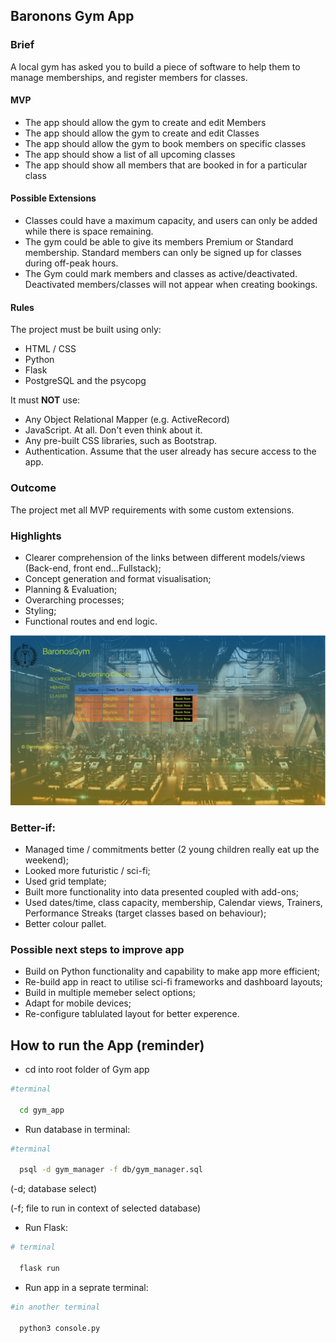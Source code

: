 
## Baronons Gym App

### Brief
A local gym has asked you to build a piece of software to help them to manage memberships, and register members for classes.

#### MVP

- The app should allow the gym to create and edit Members
- The app should allow the gym to create and edit Classes
- The app should allow the gym to book members on specific classes
- The app should show a list of all upcoming classes
- The app should show all members that are booked in for a particular class

#### Possible Extensions

- Classes could have a maximum capacity, and users can only be added while there is space remaining.
- The gym could be able to give its members Premium or Standard membership. Standard members can only be signed up for classes during off-peak hours.
- The Gym could mark members and classes as active/deactivated. Deactivated members/classes will not appear when creating bookings. 

#### Rules

The project must be built using only:

* HTML / CSS
* Python
* Flask
* PostgreSQL and the psycopg

It must **NOT** use:

* Any Object Relational Mapper (e.g. ActiveRecord)
* JavaScript. At all. Don't even think about it.
* Any pre-built CSS libraries, such as Bootstrap.
* Authentication. Assume that the user already has secure access to the app.

### Outcome

The project met all MVP requirements with some custom extensions.


### Highlights

- Clearer comprehension of the links between different models/views (Back-end, front end…Fullstack);
- Concept generation and format visualisation;
- Planning & Evaluation;
- Overarching processes;
- Styling;
- Functional routes and end logic.

![](./Washup/BaronosGym_screenshot.png)



### Better-if:

- Managed time / commitments better (2 young children really eat up the weekend);
- Looked more futuristic / sci-fi;
- Used grid template;
- Built more functionality into data presented coupled with add-ons;
- Used dates/time, class capacity, membership, Calendar views, Trainers, Performance Streaks (target classes based on behaviour);
- Better colour pallet.


### Possible next steps to improve app

- Build on Python functionality and capability to make app more efficient;
- Re-build app in react to utilise sci-fi frameworks and dashboard layouts;
- Build in multiple memeber select options;
- Adapt for mobile devices;
- Re-configure tablulated layout for better experence.


## How to run the App (reminder)

- cd into root folder of Gym app
```bash
#terminal

  cd gym_app
```


- Run database in terminal:

```bash
#terminal

  psql -d gym_manager -f db/gym_manager.sql
```
(-d; database select)

(-f; file to run in context of selected database)

- Run Flask:

```bash
# terminal

  flask run 
```


- Run app in a seprate terminal:

```bash
#in another terminal

  python3 console.py
```